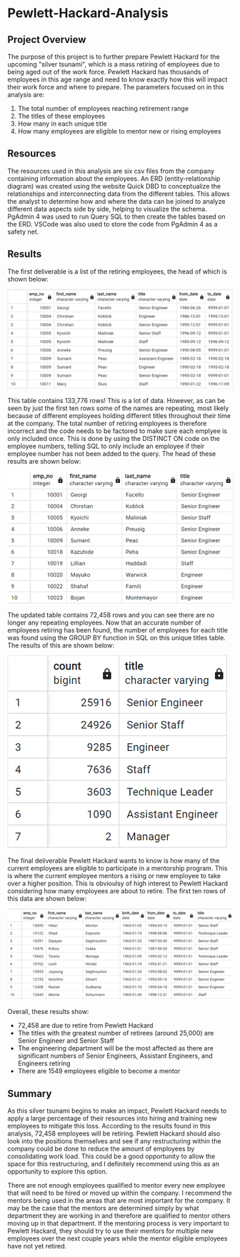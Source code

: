 # Pewlett-Hackard-Analysis

## Project Overview
The purpose of this project is to further prepare Pewlett Hackard for the upcoming "silver tsunami", which is a mass retiring of employees due to being aged out of the work force. Pewlett Hackard has thousands of employees in this age range and need to know exactly how this will impact their work force and where to prepare. The parameters focused on in this analysis are:

1. The total number of employees reaching retirement range
2. The titles of these employees
3. How many in each unique title
4. How many employees are eligible to mentor new or rising employees


## Resources

The resources used in this analysis are six csv files from the company containing information about the employees. An ERD (entity-relationship diagram) was created using the website Quick DBD to conceptualize the relationships and interconnecting data from the different tables. This allows the analyst to determine how and where the data can be joined to analyze different data aspects side by side, helping to visualize the schema. PgAdmin 4 was used to run Query SQL to then create the tables based on the ERD. VSCode was also used to store the code from PgAdmin 4 as a safety net.

## Results

The first deliverable is a list of the retiring employees, the head of which is shown below:

 ![retirement_titles.png](/Resources/retirement_titles.png)

This table contains 133,776 rows! This is a lot of data. However, as can be seen by just the first ten rows some of the names are repeating, most likely because of different employees holding different titles throughout their time at the company. The total number of retiring employees is therefore incorrect and the code needs to be factored to make sure each emplyee is only included once. This is done by using the DISTINCT ON code on the employee numbers, telling SQL to only include an employee if their employee number has not been added to the query. The head of these results are shown below:

 ![unique_titles.png](/Resources/unique_titles.png)

The updated table contains 72,458 rows and you can see there are no longer any repeating employees. Now that an accurate number of employees retiring has been found, the number of employees for each title was found using the GROUP BY function in SQL on this unique titles table. The results of this are shown below:

![retiring_titles.png](/Resources/retiring_titles.png)

The final deliverable Pewlett Hackard wants to know is how many of the current employees are eligible to participate in a mentorship program. This is where the current employee mentors a rising or new employee to take over a higher position. This is obvioulsy of high interest to Pewlett Hackard considering how many employees are about to retire. The first ten rows of this data are shown below:

![mentorship_eligibility.png](/Resources/mentorship_eligibility.png)

Overall, these results show:
* 72,458 are due to retire from Pewlett Hackard
* The titles with the greatest number of retirees (around 25,000) are Senior Engineer and Senior Staff
* The engineering department will be the most affected as there are significant numbers of Senior Engineers, Assistant Engineers, and Engineers retiring
* There are 1549 employees eligible to become a mentor

## Summary

As this silver tsunami begins to make an impact, Pewlett Hackard needs to apply a large percentage of their resources into hiring and training new employees to mitigate this loss. According to the results found in this analysis, 72,458 employees will be retiring. Pewlett Hackard should also look into the positions themselves and see if any restructuring within the company could be done to reduce the amount of employees by consolidating work load. This could be a good opportunity to allow the space for this restructuring, and I definitely recommend using this as an opportunity to explore this option. 

There are not enough employees qualified to mentor every new employee that will need to be hired or moved up within the company. I recommend the mentors being used in the areas that are most important for the company. It may be the case that the mentors are determined simply by what department they are working in and therefore are qualified to mentor others moving up in that department. If the mentoring process is very important to Pewlett Hackard, they should try to use their mentors for multiple new employees over the next couple years while the mentor eligible employees have not yet retired.

